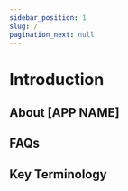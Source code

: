 ```yaml
---
sidebar_position: 1
slug: /
pagination_next: null
---
```


# Introduction

## About [APP NAME]

## FAQs

## Key Terminology

## 